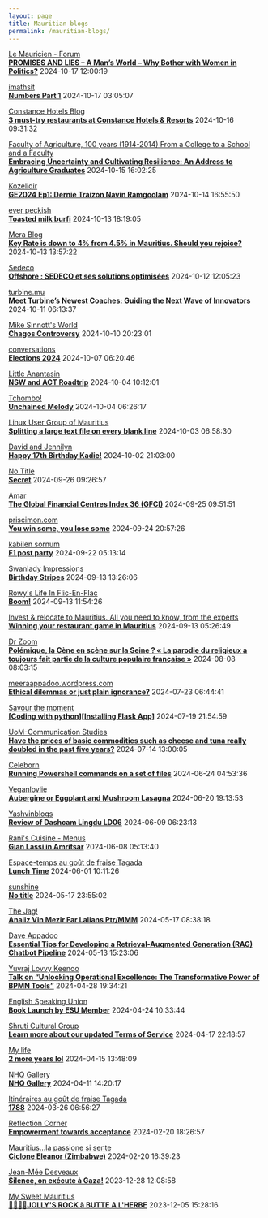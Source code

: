 ```yaml
---
layout: page
title: Mauritian blogs
permalink: /mauritian-blogs/
---
```


[Le Mauricien - Forum](https://www.lemauricien.com/category/opinions/forum/)  
**[PROMISES AND LIES – A Man’s World – Why Bother  with Women in Politics?](https://www.lemauricien.com/le-mauricien/promises-and-lies-a-mans-world-why-bother-with-women-in-politics/653834/)**  2024-10-17 12:00:19

[imathsit](https://imathsit.blogspot.com/)  
**[Numbers Part 1](https://imathsit.blogspot.com/2021/12/numbers-part-1.html)**  2024-10-17 03:05:07

[Constance Hotels Blog](https://blog.constancehotels.com)  
**[3 must-try restaurants at Constance Hotels & Resorts](https://blog.constancehotels.com/3-must-try-restaurants-at-constance-hotels-resorts/)**  2024-10-16 09:31:32

[Faculty of Agriculture, 100 years (1914-2014)         From a College to a School and a Faculty](https://facultyagriculture.blogspot.com/)  
**[Embracing Uncertainty and Cultivating Resilience: An Address to Agriculture Graduates](https://facultyagriculture.blogspot.com/2024/10/embracing-uncertainty-and-cultivating.html)**  2024-10-15 16:02:25

[Kozelidir](http://kozelidir.blogspot.com/)  
**[GE2024 Ep1: Dernie Traizon Navin Ramgoolam](http://kozelidir.blogspot.com/2024/10/ge2024-ep1-dernie-traizon-navin.html)**  2024-10-14 16:55:50

[ever peckish](https://everpeckish.com)  
**[Toasted milk burfi](https://everpeckish.com/toasted-milk-burfi/?utm_source=rss&utm_medium=rss&utm_campaign=toasted-milk-burfi)**  2024-10-13 18:19:05

[Mera Blog](https://nayarweb.com/blog)  
**[Key Rate is down to 4% from 4.5% in Mauritius. Should you rejoice?](https://nayarweb.com/blog/2024/key-rate-is-down-to-4-from-4-5-in-mauritius-should-you-rejoice/)**  2024-10-13 13:57:22

[Sedeco](https://sedecobtob.blogspot.com/)  
**[Offshore : SEDECO et ses solutions optimisées](https://sedecobtob.blogspot.com/2024/10/offshore-sedeco-et-ses-solutions.html)**  2024-10-12 12:05:23

[turbine.mu](https://turbine.mu)  
**[Meet Turbine’s Newest Coaches: Guiding the Next Wave of Innovators](https://turbine.mu/blog/2024/10/11/meet-turbines-newest-coaches-guiding-the-next-wave-of-innovators/)**  2024-10-11 06:13:37

[Mike Sinnott's World](https://msinnott.net)  
**[Chagos Controversy](https://msinnott.net/2024/10/10/chagos-controversy/)**  2024-10-10 20:23:01

[conversations](https://enconversation.wordpress.com)  
**[Elections 2024](https://enconversation.wordpress.com/2024/10/07/elections-2024/)**  2024-10-07 06:20:46

[Little Anantasin](https://littleanantasin.wordpress.com)  
**[NSW and ACT Roadtrip](https://littleanantasin.wordpress.com/2024/10/04/nsw-and-act-roadtrip/)**  2024-10-04 10:12:01

[Tchombo!](https://tchombo.blogspot.com/)  
**[Unchained Melody](https://tchombo.blogspot.com/2024/09/unchained-melody.html)**  2024-10-04 06:26:17

[Linux User Group of Mauritius](https://lugm.org)  
**[Splitting a large text file on every blank line](https://www.noulakaz.net/2024/10/03/splitting-a-large-text-file-on-every-blank-line/)**  2024-10-03 06:58:30

[David and Jennilyn](https://davidandjennilyn.com)  
**[Happy 17th Birthday Kadie!](https://davidandjennilyn.com/2024/10/02/happy-17th-birthday-kadie/)**  2024-10-02 21:03:00

[No Title](https://vintishgokool.blogspot.com/)  
**[Secret](https://vintishgokool.blogspot.com/2024/09/secret.html)**  2024-09-26 09:26:57

[Amar](https://amarbheenick.blogspot.com/)  
**[The Global Financial Centres Index 36 (GFCI)](https://amarbheenick.blogspot.com/2024/09/the-global-financial-centres-index-36.html)**  2024-09-25 09:51:51

[priscimon.com](https://priscimon.com/blog)  
**[You win some, you lose some](https://priscimon.com/blog/2024/09/24/you-win-some-you-lose-some/)**  2024-09-24 20:57:26

[kabilen sornum](https://kabilen.tumblr.com/)  
**[F1 post party](https://kabilen.tumblr.com/post/762292097491550208)**  2024-09-22 05:13:14

[Swanlady Impressions](https://swanlady-impressions.blogspot.com/)  
**[Birthday Stripes](https://swanlady-impressions.blogspot.com/2024/09/birthday-stripes.html)**  2024-09-13 13:26:06

[Rowy's Life In Flic-En-Flac](https://flicenflac.blogspot.com/)  
**[Boom!](https://flicenflac.blogspot.com/2024/09/boom.html)**  2024-09-13 11:54:26

[Invest & relocate to Mauritius. All you need to know, from the experts](https://relocationmauritius.wordpress.com)  
**[Winning your restaurant game in Mauritius](https://relocationmauritius.wordpress.com/2024/09/13/winning-your-restaurant-game-in-mauritius/)**  2024-09-13 05:26:49

[Dr Zoom](https://zoomdr.blogspot.com/)  
**[Polémique, la Cène en scène sur la Seine ? « La parodie du religieux a toujours fait partie de la culture populaire française »](https://zoomdr.blogspot.com/2024/08/polemique-la-cene-en-scene-sur-la-seine.html)**  2024-08-08 08:03:15

[meeraappadoo.wordpress.com](https://meeraappadoo.wordpress.com)  
**[Ethical dilemmas or just plain ignorance?](https://meeraappadoo.wordpress.com/2024/07/23/ethical-dilemmas-or-just-plain-ignorance/)**  2024-07-23 06:44:41

[Savour the moment](https://savourthemomentattechie.blogspot.com/)  
**[[Coding with python][Installing Flask App]](https://savourthemomentattechie.blogspot.com/2024/07/coding-with-pythoninstalling-flask-app.html)**  2024-07-19 21:54:59

[UoM-Communication Studies](https://comstudies.wordpress.com)  
**[Have the prices of basic commodities such as cheese and tuna really doubled in the past five years?](https://comstudies.wordpress.com/2024/07/14/have-the-prices-of-basic-commodities-such-as-cheese-and-tuna-really-doubled-in-the-past-five-years/)**  2024-07-14 13:00:05

[Celeborn](http://blog.atwin.org/)  
**[Running Powershell commands on a set of files](http://blog.atwin.org/2024/06/running-powershell-commands-on-set-of.html)**  2024-06-24 04:53:36

[Veganlovlie](https://veganlovlie.com)  
**[Aubergine or Eggplant and Mushroom Lasagna](https://veganlovlie.com/aubergine-and-mushroom-lasagna/)**  2024-06-20 19:13:53

[Yashvinblogs](https://yashvinblogs.com)  
**[Review of Dashcam Lingdu LD06](https://yashvinblogs.com/2024/06/09/dashcam-lingdu-ld06/)**  2024-06-09 06:23:13

[Rani's Cuisine - Menus](https://raniscuisine.com/blogs/news)  
**[Gian Lassi in Amritsar](https://raniscuisine.com/blogs/news/gian-lassi-in-amritsar)**  2024-06-08 05:13:40

[Espace-temps au goût de fraise Tagada](http://gadatagada.blogspot.com/)  
**[Lunch Time](http://gadatagada.blogspot.com/2024/06/lunch-time.html)**  2024-06-01 10:11:26

[sunshine](https://sooriamoorthy.blogspot.com/)  
**[No title](https://sooriamoorthy.blogspot.com/2024/05/apres-avoir-critique-le-capitalisme.html)**  2024-05-17 23:55:02

[The Jag!](https://morisk.blogspot.com/)  
**[Analiz Vin Mezir Far Lalians Ptr/MMM](https://morisk.blogspot.com/2024/05/analiz-vin-mezir-far-lalians-ptrmmm.html)**  2024-05-17 08:38:18

[Dave Appadoo](https://daveappadoo.com/)  
**[Essential Tips for Developing a Retrieval-Augmented Generation (RAG) Chatbot Pipeline](https://daveappadoo.com/things-to-look-out-for-when-building-a-retrieval-augmented-generation-rag-chatbot-pipeline/)**  2024-05-13 15:23:06

[Yuvraj Lovvy Keenoo](https://lovvy.wordpress.com)  
**[Talk on “Unlocking Operational Excellence: The Transformative Power of BPMN Tools”](https://lovvy.wordpress.com/2024/04/28/talk-on-unlocking-operational-excellence-the-transformative-power-of-bpmn-tools/)**  2024-04-28 19:34:21

[English Speaking Union](https://www.esumauritius.org)  
**[Book Launch by ESU Member](https://www.esumauritius.org/news/book-launch-by-esu-member/)**  2024-04-24 10:33:44

[Shruti Cultural Group](https://shruticulturalgroup.blogspot.com/)  
**[Learn more about our updated Terms of Service](https://shruticulturalgroup.blogspot.com/2024/04/learn-more-about-our-updated-terms-of.html)**  2024-04-17 22:18:57

[My life](https://myanonymouslife24.blogspot.com/)  
**[2 more years lol](https://myanonymouslife24.blogspot.com/2024/04/2-more-years-lol.html)**  2024-04-15 13:48:09

[NHQ Gallery](https://nhq12.blogspot.com/)  
**[NHQ Gallery](https://nhq12.blogspot.com/2012/12/nhq-2012.html)**  2024-04-11 14:20:17

[Itinéraires au goût de fraise Tagada](http://gadatagada-portfolio.blogspot.com/)  
**[1788](http://gadatagada-portfolio.blogspot.com/2024/03/1788.html)**  2024-03-26 06:56:27

[Reflection Corner](https://tachah.blogspot.com/)  
**[Empowerment towards acceptance](https://tachah.blogspot.com/2024/02/empowerment-towards-acceptance.html)**  2024-02-20 18:26:57

[Mauritius...la passione si sente](https://mauritiuslapassionesisente.blogspot.com/)  
**[Ciclone Eleanor (Zimbabwe)](https://mauritiuslapassionesisente.blogspot.com/2024/02/eleanor-zimbabwe.html)**  2024-02-20 16:39:23

[Jean-Mée Desveaux](https://jeanmeedesveaux.blogspot.com/)  
**[Silence, on exécute à Gaza!](https://jeanmeedesveaux.blogspot.com/2023/12/silence-on-tue-gaza.html)**  2023-12-28 12:08:58

[My Sweet Mauritius](https://mysweetmauritius.blogspot.com/)  
**[🌴🇲🇺🌴JOLLY'S ROCK à BUTTE A L'HERBE](https://mysweetmauritius.blogspot.com/2023/12/jollys-rock-butte-lherbe.html)**  2023-12-05 15:28:16

<div style="height:0;width:0;overflow:hidden;"></div>